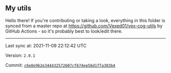 ## My utils

Hello there! If you're contributing or taking a look, everything in this folder
is synced from a master repo at https://github.com/Vexed01/vex-cog-utils by GitHub Actions -
so it's probably best to look/edit there.

---

Last sync at: 2021-11-09 22:12:42 UTC

Version: `2.0.1`

Commit: [`c6e8e9b2e344432572607cf674ee56d1ffa303b4`](https://github.com/Vexed01/vex-cog-utils/commit/c6e8e9b2e344432572607cf674ee56d1ffa303b4)
